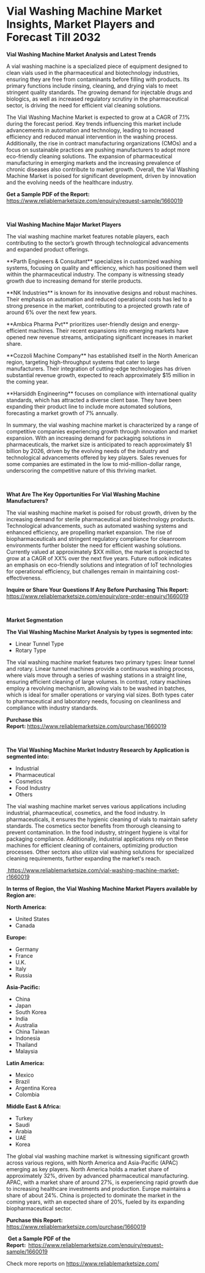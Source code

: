 <p><h1>Vial Washing Machine Market Insights, Market Players and Forecast Till 2032</h1></p><p><strong>Vial Washing Machine Market Analysis and Latest Trends</strong></p>
<p><p>A vial washing machine is a specialized piece of equipment designed to clean vials used in the pharmaceutical and biotechnology industries, ensuring they are free from contaminants before filling with products. Its primary functions include rinsing, cleaning, and drying vials to meet stringent quality standards. The growing demand for injectable drugs and biologics, as well as increased regulatory scrutiny in the pharmaceutical sector, is driving the need for efficient vial cleaning solutions.</p><p>The Vial Washing Machine Market is expected to grow at a CAGR of 7.1% during the forecast period. Key trends influencing this market include advancements in automation and technology, leading to increased efficiency and reduced manual intervention in the washing process. Additionally, the rise in contract manufacturing organizations (CMOs) and a focus on sustainable practices are pushing manufacturers to adopt more eco-friendly cleaning solutions. The expansion of pharmaceutical manufacturing in emerging markets and the increasing prevalence of chronic diseases also contribute to market growth. Overall, the Vial Washing Machine Market is poised for significant development, driven by innovation and the evolving needs of the healthcare industry.</p></p>
<p><strong>Get a Sample PDF of the Report:&nbsp;</strong> <a href="https://www.reliablemarketsize.com/enquiry/request-sample/1660019?utm_campaign=1884&utm_medium=2&utm_source=Github&utm_content=ia&utm_term=20022025&utm_id=vial-washing-machine">https://www.reliablemarketsize.com/enquiry/request-sample/1660019</a></p>
<p>&nbsp;</p>
<p><strong>Vial Washing Machine Major Market Players</strong></p>
<p><p>The vial washing machine market features notable players, each contributing to the sector’s growth through technological advancements and expanded product offerings. </p><p>**Parth Engineers & Consultant** specializes in customized washing systems, focusing on quality and efficiency, which has positioned them well within the pharmaceutical industry. The company is witnessing steady growth due to increasing demand for sterile products.</p><p>**NK Industries** is known for its innovative designs and robust machines. Their emphasis on automation and reduced operational costs has led to a strong presence in the market, contributing to a projected growth rate of around 6% over the next few years.</p><p>**Ambica Pharma Pvt** prioritizes user-friendly design and energy-efficient machines. Their recent expansions into emerging markets have opened new revenue streams, anticipating significant increases in market share.</p><p>**Cozzoli Machine Company** has established itself in the North American region, targeting high-throughput systems that cater to large manufacturers. Their integration of cutting-edge technologies has driven substantial revenue growth, expected to reach approximately $15 million in the coming year.</p><p>**Harsiddh Engineering** focuses on compliance with international quality standards, which has attracted a diverse client base. They have been expanding their product line to include more automated solutions, forecasting a market growth of 7% annually.</p><p>In summary, the vial washing machine market is characterized by a range of competitive companies experiencing growth through innovation and market expansion. With an increasing demand for packaging solutions in pharmaceuticals, the market size is anticipated to reach approximately $1 billion by 2026, driven by the evolving needs of the industry and technological advancements offered by key players. Sales revenues for some companies are estimated in the low to mid-million-dollar range, underscoring the competitive nature of this thriving market.</p></p>
<p>&nbsp;</p>
<p><strong>What Are The Key Opportunities For Vial Washing Machine Manufacturers?</strong></p>
<p><p>The vial washing machine market is poised for robust growth, driven by the increasing demand for sterile pharmaceutical and biotechnology products. Technological advancements, such as automated washing systems and enhanced efficiency, are propelling market expansion. The rise of biopharmaceuticals and stringent regulatory compliance for cleanroom environments further bolster the need for efficient washing solutions. Currently valued at approximately $XX million, the market is projected to grow at a CAGR of XX% over the next five years. Future outlook indicates an emphasis on eco-friendly solutions and integration of IoT technologies for operational efficiency, but challenges remain in maintaining cost-effectiveness.</p></p>
<p><strong>Inquire or Share Your Questions If Any Before Purchasing This Report:</strong> <a href="https://www.reliablemarketsize.com/enquiry/pre-order-enquiry/1660019?utm_campaign=1884&utm_medium=2&utm_source=Github&utm_content=ia&utm_term=20022025&utm_id=vial-washing-machine">https://www.reliablemarketsize.com/enquiry/pre-order-enquiry/1660019</a></p>
<p>&nbsp;</p>
<p><strong>Market Segmentation</strong></p>
<p><strong>The Vial Washing Machine Market Analysis by types is segmented into:</strong></p>
<p><ul><li>Linear Tunnel Type</li><li>Rotary Type</li></ul></p>
<p><p>The vial washing machine market features two primary types: linear tunnel and rotary. Linear tunnel machines provide a continuous washing process, where vials move through a series of washing stations in a straight line, ensuring efficient cleaning of large volumes. In contrast, rotary machines employ a revolving mechanism, allowing vials to be washed in batches, which is ideal for smaller operations or varying vial sizes. Both types cater to pharmaceutical and laboratory needs, focusing on cleanliness and compliance with industry standards.</p></p>
<p><strong>Purchase this Report:&nbsp;</strong><a href="https://www.reliablemarketsize.com/purchase/1660019?utm_campaign=1884&utm_medium=2&utm_source=Github&utm_content=ia&utm_term=20022025&utm_id=vial-washing-machine">https://www.reliablemarketsize.com/purchase/1660019</a></p>
<p>&nbsp;</p>
<p><strong>The Vial Washing Machine Market Industry Research by Application is segmented into:</strong></p>
<p><ul><li>Industrial</li><li>Pharmaceutical</li><li>Cosmetics</li><li>Food Industry</li><li>Others</li></ul></p>
<p><p>The vial washing machine market serves various applications including industrial, pharmaceutical, cosmetics, and the food industry. In pharmaceuticals, it ensures the hygienic cleaning of vials to maintain safety standards. The cosmetics sector benefits from thorough cleansing to prevent contamination. In the food industry, stringent hygiene is vital for packaging compliance. Additionally, industrial applications rely on these machines for efficient cleaning of containers, optimizing production processes. Other sectors also utilize vial washing solutions for specialized cleaning requirements, further expanding the market's reach.</p></p>
<p><a href="https://www.reliablemarketsize.com/vial-washing-machine-market-r1660019?utm_campaign=1884&utm_medium=2&utm_source=Github&utm_content=ia&utm_term=20022025&utm_id=vial-washing-machine">&nbsp;https://www.reliablemarketsize.com/vial-washing-machine-market-r1660019</a></p>
<p><strong>In terms of Region, the Vial Washing Machine Market Players available by Region are:</strong></p>
<p>
    <p> <strong> North America: </strong>
        <ul>
            <li>United States</li>
            <li>Canada</li>
        </ul>
        </p> 
    <p> <strong> Europe: </strong>
        <ul>
            <li>Germany</li>
            <li>France</li>
            <li>U.K.</li>
            <li>Italy</li>
            <li>Russia</li>
        </ul>
        </p> 
    <p> <strong> Asia-Pacific: </strong>
        <ul>
            <li>China</li>
            <li>Japan</li>
            <li>South Korea</li>
            <li>India</li>
            <li>Australia</li>
            <li>China Taiwan</li>
            <li>Indonesia</li>
            <li>Thailand</li>
            <li>Malaysia</li>
        </ul>
        </p> 
    <p> <strong> Latin America: </strong>
        <ul>
            <li>Mexico</li>
            <li>Brazil</li>
            <li>Argentina Korea</li>
            <li>Colombia</li>
        </ul>
        </p> 
    <p> <strong> Middle East & Africa: </strong>
        <ul>
            <li>Turkey</li>
            <li>Saudi</li>
            <li>Arabia</li>
            <li>UAE</li>
            <li>Korea</li>
        </ul>
    </p>
    </p>
<p><p>The global vial washing machine market is witnessing significant growth across various regions, with North America and Asia-Pacific (APAC) emerging as key players. North America holds a market share of approximately 32%, driven by advanced pharmaceutical manufacturing. APAC, with a market share of around 27%, is experiencing rapid growth due to increasing healthcare investments and production. Europe maintains a share of about 24%. China is projected to dominate the market in the coming years, with an expected share of 20%, fueled by its expanding biopharmaceutical sector.</p></p>
<p><strong>Purchase this Report: </strong><a href="https://www.reliablemarketsize.com/purchase/1660019?utm_campaign=1884&utm_medium=2&utm_source=Github&utm_content=ia&utm_term=20022025&utm_id=vial-washing-machine">https://www.reliablemarketsize.com/purchase/1660019</a></p>
<p>&nbsp;<strong>Get a Sample PDF of the Report:&nbsp;&nbsp;</strong><a href="https://www.reliablemarketsize.com/enquiry/request-sample/1660019?utm_campaign=1884&utm_medium=2&utm_source=Github&utm_content=ia&utm_term=20022025&utm_id=vial-washing-machine">https://www.reliablemarketsize.com/enquiry/request-sample/1660019</a></p>
<p><strong></strong></p>
<p>Check more reports on <a href="https://www.reliablemarketsize.com/?utm_campaign=1884&utm_medium=2&utm_source=Github&utm_content=ia&utm_term=20022025&utm_id=vial-washing-machine">https://www.reliablemarketsize.com/</a></p>